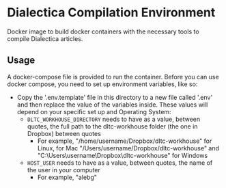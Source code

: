 # Dialectica Compilation Environment

Docker image to build docker containers with the necessary tools to compile Dialectica articles.


## Usage

A docker-compose file is provided to run the container. 
Before you can use docker compose, you need to set up environment variables, like so:

- Copy the '.env.template' file in this directory to a new file called '.env' and then replace the value of the variables inside. These values will depend on your specific set up and Operating System:
    + `DLTC_WORKHOUSE_DIRECTORY` needs to have as a value, between quotes, the full path to the dltc-workhouse folder (the one in Dropbox) between quotes
        - For example, "/home/username/Dropbox/dltc-workhouse" for Linux, for Mac "/Users/username/Dropbox/dltc-workhouse" and "C:\Users\username\Dropbox\dltc-workhouse" for Windows
    + `HOST_USER` needs to have as a value, between quotes, the name of the user in your computer 
        - For example, "alebg"

